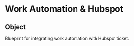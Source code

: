 # Work Automation & Hubspot

## Object
Blueprint for integrating work automation with Hubspot ticket. 
